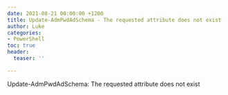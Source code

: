 ```yaml
---
date: 2021-08-21 00:00:00 +1200
title: Update-AdmPwdAdSchema - The requested attribute does not exist
author: Luke
categories:
- PowerShell
toc: true
header:
  teaser: ''

---
```

Update-AdmPwdAdSchema: The requested attribute does not exist